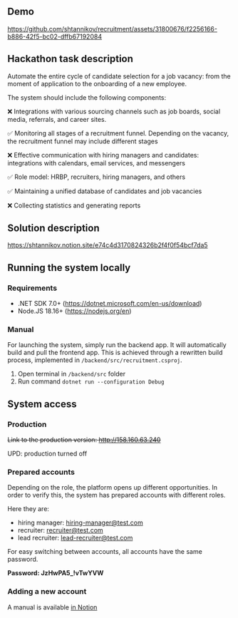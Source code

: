 ## Demo

https://github.com/shtannikov/recruitment/assets/31800676/f2256166-b886-42f5-bc02-dffb67192084


## Hackathon task description

Automate the entire cycle of candidate selection for a job vacancy: from the moment of application to the onboarding of a new employee.

The system should include the following components:

❌ Integrations with various sourcing channels such as job boards, social media, referrals, and career sites.

✅ Monitoring all stages of a recruitment funnel. Depending on the vacancy, the recruitment funnel may include different stages

❌ Effective communication with hiring managers and candidates: integrations with calendars, email services, and messengers

✅ Role model: HRBP, recruiters, hiring managers, and others

✅ Maintaining a unified database of candidates and job vacancies

❌ Collecting statistics and generating reports

## Solution description

https://shtannikov.notion.site/e74c4d3170824326b2f4f0f54bcf7da5

## Running the system locally

### Requirements

- .NET SDK 7.0+ (https://dotnet.microsoft.com/en-us/download)
- Node.JS 18.16+ (https://nodejs.org/en)

### Manual

For launching the system, simply run the backend app. It will automatically build and pull the frontend app. This is achieved through a rewritten build process, implemented in `/backend/src/recruitment.csproj`.

1. Open terminal in `/backend/src` folder
2. Run command `dotnet run --configuration Debug`

## System access

### Production

~~Link to the production version: http://158.160.63.240~~ 

UPD: production turned off

### Prepared accounts

Depending on the role, the platform opens up different opportunities. In order to verify this, the system has prepared accounts with different roles.

Here they are:

- hiring manager: hiring-manager@test.com
- recruiter: recruiter@test.com
- lead recruiter: lead-recruiter@test.com

For easy switching between accounts, all accounts have the same password.

<b>Password: JzHwPA5_!vTwYVW</b>

### Adding a new account

A manual is available [in Notion](https://shtannikov.notion.site/ee324577c73743f08ba09695f5526589)
